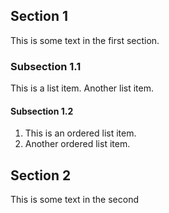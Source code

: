 

## Section 1

This is some text in the first section.

### Subsection 1.1

This is a list item.
Another list item.

#### Subsection 1.2

1. This is an ordered list item.
2. Another ordered list item.

## Section 2

This is some text in the second 
